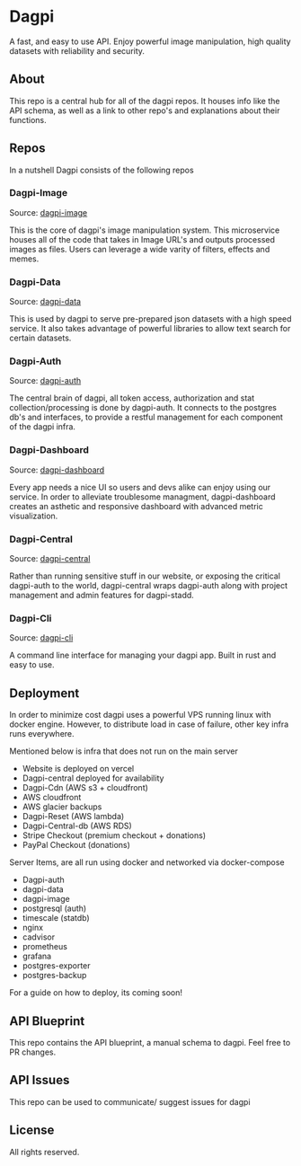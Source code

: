 # Dagpi

A fast, and easy to use API. Enjoy powerful image manipulation, high quality datasets with reliability and security.

## About

This repo is a central hub for all of the dagpi repos. It houses info like the API schema, as well as a link to other repo's and explanations about their functions.

## Repos

In a nutshell Dagpi consists of the following repos

### Dagpi-Image

Source: [dagpi-image](https://github.com/daggy1234/dagpi-image)

This is the core of dagpi's image manipulation system. This microservice houses all of the code that takes in Image URL's and outputs processed images as files. Users can leverage a wide varity of filters, effects and memes. 

### Dagpi-Data

Source: [dagpi-data](https://github.com/daggy1234/dagpi-data)

This is used by dagpi to serve pre-prepared json datasets with a high speed service. It also takes advantage of powerful libraries to allow text search for certain datasets.


### Dagpi-Auth

Source: [dagpi-auth](https://github.com/daggy1234/dagpi-auth)

The central brain of dagpi, all token access, authorization and stat collection/processing is done by dagpi-auth. It connects to the postgres db's and interfaces, to provide a restful management for each component of the dagpi infra.

### Dagpi-Dashboard

Source: [dagpi-dashboard](https://github.com/daggy1234/dagpi-dashboard)

Every app needs a nice UI so users and devs alike can enjoy using our service. In order to alleviate troublesome managment, dagpi-dashboard creates an asthetic and responsive dashboard with advanced metric visualization.

### Dagpi-Central

Source: [dagpi-central](https://github.com/daggy1234/dagpi-central)

Rather than running sensitive stuff in our website, or exposing the critical dagpi-auth to the world, dagpi-central wraps dagpi-auth along with project management and admin features for dagpi-stadd.

### Dagpi-Cli

Source: [dagpi-cli](https://github.com/daggy1234/dagpi-cli)

A command line interface for managing your dagpi app. Built in rust and easy to use.

## Deployment

In order to minimize cost dagpi uses a powerful VPS running linux with docker engine. However, to distribute load in case of failure, other key infra runs everywhere.

Mentioned below is infra that does not run on the main server

- Website is deployed on vercel
- Dagpi-central deployed for availability
- Dagpi-Cdn (AWS s3 + cloudfront)
- AWS cloudfront
- AWS glacier backups
- Dagpi-Reset (AWS lambda)
- Dagpi-Central-db (AWS RDS)
- Stripe Checkout (premium checkout + donations)
- PayPal Checkout (donations)

Server Items, are all run using docker and networked via docker-compose

- Dagpi-auth
- dagpi-data
- dagpi-image
- postgresql (auth)
- timescale (statdb)
- nginx
- cadvisor
- prometheus
- grafana
- postgres-exporter
- postgres-backup

For a guide on how to deploy, its coming soon!

## API Blueprint

This repo contains the API blueprint, a manual schema to dagpi. Feel free to PR changes.

## API Issues

This repo can be used to communicate/ suggest issues for dagpi

## License

All rights reserved.
